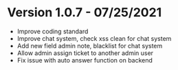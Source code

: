 # Version 1.0.7 - 07/25/2021
- Improve coding standard
- Improve chat system, check xss clean for chat system
- Add new field admin note, blacklist for chat system
- Allow admin assign ticket to another admin user
- Fix issue with auto answer function on backend
